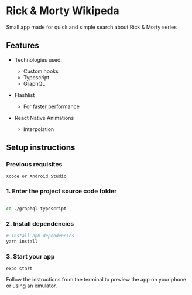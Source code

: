 # Rick & Morty Wikipeda

Small app made for quick and simple search about Rick & Morty series

## Features

- Technologies used:

  - Custom hooks
  - Typescript
  - GraphQL

- Flashlist

  - For faster performance

- React Native Animations
  - Interpolation

## Setup instructions

### Previous requisites

```
Xcode or Android Studio
```

### 1. Enter the project source code folder

```sh

cd ./graphql-typescript
```

### 2. Install dependencies

```sh
# Install npm dependencies
yarn install

```

### 3. Start your app

```
expo start
```

Follow the instructions from the terminal to preview the app on your phone or using an emulator.
